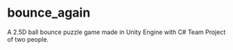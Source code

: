 # bounce_again
A 2.5D ball bounce puzzle game made in Unity Engine with C#
Team Project of two people.
